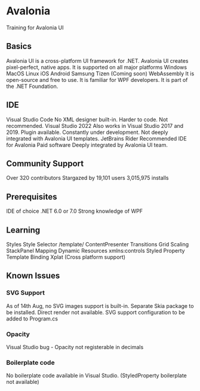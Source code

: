 # Avalonia
 Training for Avalonia UI

## Basics
Avalonia UI is a cross-platform UI framework for .NET.
Avalonia UI creates pixel-perfect, native apps.
It is supported on all major platforms 
Windows
MacOS
Linux
iOS
Android
Samsung Tizen (Coming soon)
WebAssembly
It is open-source and free to use.
It is familiar for WPF developers.
It is part of the .NET Foundation.


## IDE
Visual Studio Code
No XML designer built-in. Harder to code. 
Not recommended.
Visual Studio 2022
Also works in Visual Studio 2017 and 2019.
Plugin available. Constantly under development.
Not deeply integrated with Avalonia UI templates.
JetBrains Rider
Recommended IDE for Avalonia
Paid software
Deeply integrated by Avalonia UI team.


## Community Support
Over 320 contributors
Stargazed by 19,101 users
3,015,975 installs


## Prerequisites
IDE of choice
.NET 6.0 or 7.0 
Strong knowledge of WPF


## Learning
Styles
Style Selector
/template/ ContentPresenter
Transitions
Grid Scaling
StackPanel Mapping
Dynamic Resources
xmlns:controls
Styled Property
Template Binding
Xplat (Cross platform support)


## Known Issues
### SVG Support
As of 14th Aug, no SVG images support is built-in.
Separate Skia package to be installed.
Direct render not available. SVG support configuration to be added to Program.cs
### Opacity
Visual Studio bug  - Opacity not registerable in decimals
### Boilerplate code
No boilerplate code available in Visual Studio. (StyledProperty boilerplate not available)
